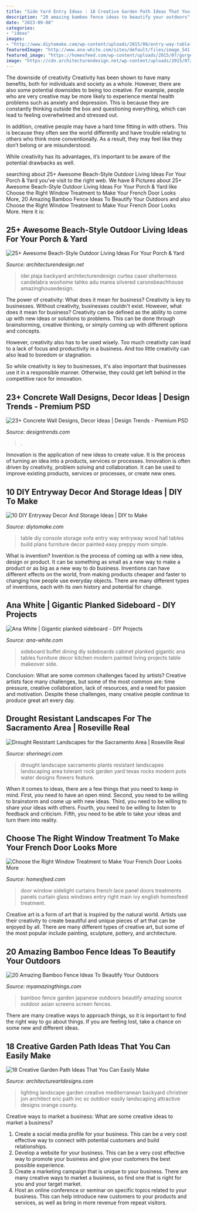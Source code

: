 ```yaml
---
title: "Side Yard Entry Ideas : 18 Creative Garden Path Ideas That You Can Easily Make"
description: "20 amazing bamboo fence ideas to beautify your outdoors"
date: "2023-09-08"
categories:
- "ideas"
images:
- "http://www.diytomake.com/wp-content/uploads/2015/08/entry-way-table-with-storage-idea.jpg"
featuredImage: "http://www.ana-white.com/sites/default/files/image_541.jpg"
featured_image: "https://homesfeed.com/wp-content/uploads/2015/07/gorgeous-wooden-french-door-idea-with-glass-accent-and-white-lace-curtain-idea-with-wooden-foor-with-flower-basket.jpg"
image: "https://cdn.architecturendesign.net/wp-content/uploads/2015/07/AD-Beach-Style-Outdoor-Living-Ideas-07.jpg"
---
```



The downside of creativity
Creativity has been shown to have many benefits, both for individuals and society as a whole. However, there are also some potential downsides to being too creative.
For example, people who are very creative may be more likely to experience mental health problems such as anxiety and depression. This is because they are constantly thinking outside the box and questioning everything, which can lead to feeling overwhelmed and stressed out.

In addition, creative people may have a hard time fitting in with others. This is because they often see the world differently and have trouble relating to others who think more conventionally. As a result, they may feel like they don’t belong or are misunderstood.

While creativity has its advantages, it’s important to be aware of the potential drawbacks as well.

	

		
searching about 25+ Awesome Beach-Style Outdoor Living Ideas For Your Porch &amp; Yard you've visit to the right web. We have 8 Pictures about 25+ Awesome Beach-Style Outdoor Living Ideas For Your Porch &amp; Yard like Choose the Right Window Treatment to Make Your French Door Looks More, 20 Amazing Bamboo Fence Ideas To Beautify Your Outdoors and also Choose the Right Window Treatment to Make Your French Door Looks More. Here it is:
		
    
## 25+ Awesome Beach-Style Outdoor Living Ideas For Your Porch &amp; Yard

<img loading=lazy src="https://cdn.architecturendesign.net/wp-content/uploads/2015/07/AD-Beach-Style-Outdoor-Living-Ideas-07.jpg" onerror="this.onerror=null;this.src='https://tse2.mm.bing.net/th?id=OIP.b32YqStOzuj168AWiTD4owHaJZ&amp;pid=15.1';" alt="25+ Awesome Beach-Style Outdoor Living Ideas For Your Porch &amp; Yard">

_Source: architecturendesign.net_

>idei plaja backyard architecturendesign curtea casei shelterness candelabra woohome tahko adu marea silvered caronsbeachhouse amazinghousedesign. 

	

The power of creativity: What does it mean for business?
Creativity is key to businesses. Without creativity, businesses couldn't exist. However, what does it mean for business? 
Creativity can be defined as the ability to come up with new ideas or solutions to problems. This can be done through brainstorming, creative thinking, or simply coming up with different options and concepts. 

However, creativity also has to be used wisely. Too much creativity can lead to a lack of focus and productivity in a business. And too little creativity can also lead to boredom or stagnation. 

So while creativity is key to businesses, it's also important that businesses use it in a responsible manner. Otherwise, they could get left behind in the competitive race for innovation.

    
## 23+ Concrete Wall Designs, Decor Ideas | Design Trends - Premium PSD

<img loading=lazy src="https://images.designtrends.com/wp-content/uploads/2016/03/21110335/Cozy-Patio-Concrete-Wall.jpeg" onerror="this.onerror=null;this.src='https://tse3.mm.bing.net/th?id=OIP.A515RlTHqqZHNI_WF7hOCwHaLG&amp;pid=15.1';" alt="23+ Concrete Wall Designs, Decor Ideas | Design Trends - Premium PSD">

_Source: designtrends.com_

>. 

	

Innovation is the application of new ideas to create value. It is the process of turning an idea into a products, services or processes. Innovation is often driven by creativity, problem solving and collaboration. It can be used to improve existing products, services or processes, or create new ones.

    
## 10 DIY Entryway Decor And Storage Ideas | DIY To Make

<img loading=lazy src="http://www.diytomake.com/wp-content/uploads/2015/08/entry-way-table-with-storage-idea.jpg" onerror="this.onerror=null;this.src='https://tse1.mm.bing.net/th?id=OIP.QmuSKsi33z_HveJdi9dDuAHaLD&amp;pid=15.1';" alt="10 DIY Entryway Decor And Storage Ideas | DIY to Make">

_Source: diytomake.com_

>table diy console storage sofa entry way entryway wood hall tables build plans furniture decor painted easy preppy mom simple. 

	

What is invention?
Invention is the process of coming up with a new idea, design or product. It can be something as small as a new way to make a product or as big as a new way to do business. Inventions can have different effects on the world, from making products cheaper and faster to changing how people use everyday objects. There are many different types of inventions, each with its own history and potential for change.

    
## Ana White | Gigantic Planked Sideboard - DIY Projects

<img loading=lazy src="http://www.ana-white.com/sites/default/files/image_541.jpg" onerror="this.onerror=null;this.src='https://tse3.mm.bing.net/th?id=OIP.5qyhLV8NtclUlHFVHFtcywHaL2&amp;pid=15.1';" alt="Ana White | Gigantic planked sideboard - DIY Projects">

_Source: ana-white.com_

>sideboard buffet dining diy sideboards cabinet planked gigantic ana tables furniture decor kitchen modern painted living projects table makeover side. 

	

Conclusion: What are some common challenges faced by artists?
Creative artists face many challenges, but some of the most common are: time pressure, creative collaboration, lack of resources, and a need for passion and motivation. Despite these challenges, many creative people continue to produce great art every day.

    
## Drought Resistant Landscapes For The Sacramento Area | Roseville Real

<img loading=lazy src="http://www.sherinegri.com/wp-content/uploads/2015/04/drought-landscape-12.jpg" onerror="this.onerror=null;this.src='https://tse2.mm.bing.net/th?id=OIP.sQG6GFQokYiTlOsDjEcTTgHaJ3&amp;pid=15.1';" alt="Drought Resistant Landscapes for the Sacramento Area | Roseville Real">

_Source: sherinegri.com_

>drought landscape sacramento plants resistant landscapes landscaping area tolerant rock garden yard texas rocks modern pots water designs flowers feature. 

	

When it comes to ideas, there are a few things that you need to keep in mind. First, you need to have an open mind. Second, you need to be willing to brainstorm and come up with new ideas. Third, you need to be willing to share your ideas with others. Fourth, you need to be willing to listen to feedback and criticism. Fifth, you need to be able to take your ideas and turn them into reality.

    
## Choose The Right Window Treatment To Make Your French Door Looks More

<img loading=lazy src="https://homesfeed.com/wp-content/uploads/2015/07/gorgeous-wooden-french-door-idea-with-glass-accent-and-white-lace-curtain-idea-with-wooden-foor-with-flower-basket.jpg" onerror="this.onerror=null;this.src='https://tse4.mm.bing.net/th?id=OIP.5qgiYegQSyQvKE8omNJyqwHaKX&amp;pid=15.1';" alt="Choose the Right Window Treatment to Make Your French Door Looks More">

_Source: homesfeed.com_

>door window sidelight curtains french lace panel doors treatments panels curtain glass windows entry right main ivy english homesfeed treatment. 

	

Creative art is a form of art that is inspired by the natural world. Artists use their creativity to create beautiful and unique pieces of art that can be enjoyed by all. There are many different types of creative art, but some of the most popular include painting, sculpture, pottery, and architecture.

    
## 20 Amazing Bamboo Fence Ideas To Beautify Your Outdoors

<img loading=lazy src="http://myamazingthings.com/wp-content/uploads/2016/11/japanese-style-garden.jpg" onerror="this.onerror=null;this.src='https://tse2.mm.bing.net/th?id=OIP.KmpQmJK3qQHuJ2n9V01FGAHaE8&amp;pid=15.1';" alt="20 Amazing Bamboo Fence Ideas To Beautify Your Outdoors">

_Source: myamazingthings.com_

>bamboo fence garden japanese outdoors beautify amazing source outdoor asian screens screen fences. 

	

There are many creative ways to approach things, so it is important to find the right way to go about things. If you are feeling lost, take a chance on some new and different ideas.

    
## 18 Creative Garden Path Ideas That You Can Easily Make

<img loading=lazy src="https://www.architectureartdesigns.com/wp-content/uploads/2016/05/9-26.jpg" onerror="this.onerror=null;this.src='https://tse4.mm.bing.net/th?id=OIP.MFke7b42YRFNhggaQ_qh1QAAAA&amp;pid=15.1';" alt="18 Creative Garden Path Ideas That You Can Easily Make">

_Source: architectureartdesigns.com_

>lighting landscape garden creative mediterranean backyard christner jon architect eric path inc sc outdoor easily landscaping attractive designs orange county. 

	

Creative ways to market a business: What are some creative ideas to market a business?
1. Create a social media profile for your business. This can be a very cost effective way to connect with potential customers and build relationships.
2. Develop a website for your business. This can be a very cost effective way to promote your business and give your customers the best possible experience.
3. Create a marketing campaign that is unique to your business. There are many creative ways to market a business, so find one that is right for you and your target market.
4. Host an online conference or seminar on specific topics related to your business. This can help introduce new customers to your products and services, as well as bring in more revenue from repeat visitors.

